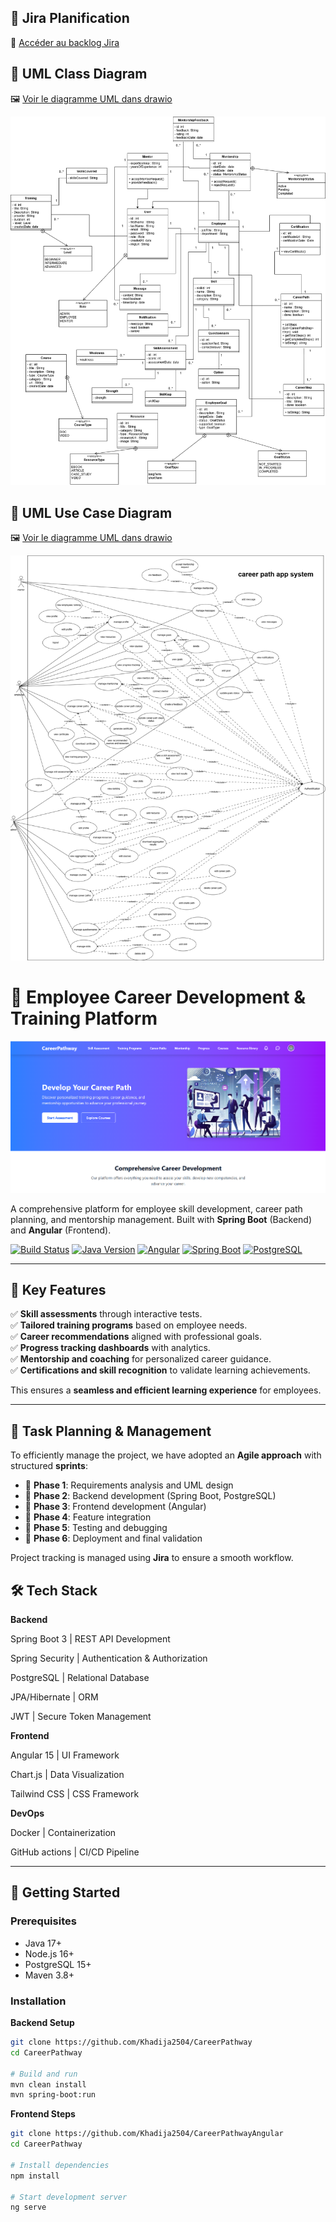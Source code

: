 ## 📌 Jira Planification  
🔗 [Accéder au backlog Jira](https://khadja-ourraiss.atlassian.net/jira/software/projects/CPW/boards/20/backlog?atlOrigin=eyJpIjoiY2ViNTc4YmJjODIyNGJhYzhhMGViOWQxNDFlMjU0OTciLCJwIjoiaiJ9)  

## 📂 UML Class Diagram  
🖼️ [Voir le diagramme UML dans drawio](https://drive.google.com/file/d/136YjdoE2QA3aa39QYP999r8cv9Hkr0BO/view?usp=sharing)

![class diagram](CareerPathway-class.drawio.png)

## 📂 UML Use Case Diagram
🖼️ [Voir le diagramme UML dans drawio](https://app.diagrams.net/?src=about#G136YjdoE2QA3aa39QYP999r8cv9Hkr0BO#%7B%22pageId%22%3A%22UmO6fCnqPAWRrfg_ZkGU%22%7D)

![class diagram](CareerPathway-useCase.drawio.png)

# 🚀 Employee Career Development & Training Platform

![Project Banner](Screenshot%202025-03-23%20150828.png)

A comprehensive platform for employee skill development, career path planning, and mentorship management. Built with **Spring Boot** (Backend) and **Angular** (Frontend).

[![Build Status](https://img.shields.io/badge/build-passing-brightgreen)]()
[![Java Version](https://img.shields.io/badge/Java-17-blue)]()
[![Angular](https://img.shields.io/badge/Angular-15-red)]()
[![Spring Boot](https://img.shields.io/badge/Spring%20Boot-3.0-blue)]()
[![PostgreSQL](https://img.shields.io/badge/PostgreSQL-15-blue)]()

---

## 🌟 Key Features

✅ **Skill assessments** through interactive tests.  
✅ **Tailored training programs** based on employee needs.  
✅ **Career recommendations** aligned with professional goals.  
✅ **Progress tracking dashboards** with analytics.  
✅ **Mentorship and coaching** for personalized career guidance.  
✅ **Certifications and skill recognition** to validate learning achievements.

This ensures a **seamless and efficient learning experience** for employees.

---

## 📅 Task Planning & Management
To efficiently manage the project, we have adopted an **Agile approach** with structured **sprints**:

- 📌 **Phase 1**: Requirements analysis and UML design
- 📌 **Phase 2**: Backend development (Spring Boot, PostgreSQL)
- 📌 **Phase 3**: Frontend development (Angular)
- 📌 **Phase 4**: Feature integration
- 📌 **Phase 5**: Testing and debugging
- 📌 **Phase 6**: Deployment and final validation

Project tracking is managed using **Jira** to ensure a smooth workflow.

## 🛠️ Tech Stack

**Backend**

Spring Boot 3 | REST API Development

Spring Security | Authentication & Authorization

PostgreSQL | Relational Database

JPA/Hibernate | ORM

JWT | Secure Token Management

**Frontend**

Angular 15 | UI Framework

Chart.js | Data Visualization

Tailwind CSS | CSS Framework

**DevOps**  

Docker | Containerization

GitHub actions | CI/CD Pipeline

---

## 🚀 Getting Started

### Prerequisites
- Java 17+
- Node.js 16+
- PostgreSQL 15+
- Maven 3.8+

### Installation

**Backend Setup**
```bash
git clone https://github.com/Khadija2504/CareerPathway
cd CareerPathway

# Build and run
mvn clean install
mvn spring-boot:run
```
**Frontend Steps**

```bash
git clone https://github.com/Khadija2504/CareerPathwayAngular
cd CareerPathway

# Install dependencies
npm install

# Start development server
ng serve
```